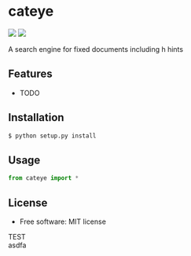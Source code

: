 # cateye


[![](https://img.shields.io/travis/jeroyang/cateye.svg)](https://travis-ci.org/jeroyang/cateye)
[![](https://img.shields.io/pypi/v/cateye.svg)](https://pypi.python.org/pypi/cateye)

A search engine for fixed documents including h hints

## Features

* TODO

## Installation

```bash
$ python setup.py install
```

## Usage
```python
from cateye import *
```
## License  
* Free software: MIT license           

TEST    
asdfa   
